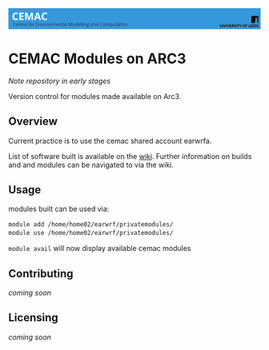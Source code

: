 <div align="center">
<a href="https://www.cemac.leeds.ac.uk/">
  <img src="https://github.com/cemac/cemac_generic/blob/master/Images/cemac.png"></a>
  <br>
</div>

# CEMAC Modules on ARC3

*Note repository in early stages*

Version control for modules made available on Arc3.

## Overview

Current practice is to use the cemac shared account earwrfa.

List of software built is available on the [wiki](https://github.com/cemac/cemac_modules_arc3/wiki).
Further information on builds and and modules can be navigated to via the wiki.

## Usage

modules built can be used via:
```bash
module add /home/home02/earwrf/privatemodules/
module use /home/home02/earwrf/privatemodules/
```

`module avail` will now display available cemac modules

## Contributing

*coming soon*

## Licensing

*coming soon*

